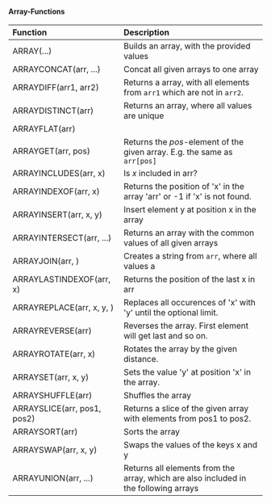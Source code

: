 
#### Array-Functions
| Function                         | Description                                                                          |
|:---------------------------------|:-------------------------------------------------------------------------------------|
| ARRAY(...)                       | Builds an array, with the provided values                                            |
| ARRAYCONCAT(arr, ...)            | Concat all given arrays to one array                                                 |
| ARRAYDIFF(arr1, arr2)            | Returns a array, with all elements from `arr1` which are not in `arr2`.              |
| ARRAYDISTINCT(arr)               | Returns an array, where all values are unique                                        |
| ARRAYFLAT(arr)                   |                                                                                      |
| ARRAYGET(arr, pos)               | Returns the *pos*-element of the given array. E.g. the same as `arr[pos]`            |
| ARRAYINCLUDES(arr, x)            | Is *x* included in arr?                                                              |
| ARRAYINDEXOF(arr, x)             | Returns the position of 'x' in the array 'arr' or -1 if 'x' is not found.            |
| ARRAYINSERT(arr, x, y)           | Insert element y at position x in the array                                          |
| ARRAYINTERSECT(arr, ...)         | Returns an array with the common values of all given arrays                          |
| ARRAYJOIN(arr, <sep>)            | Creates a string from `arr`, where all values a                                      |
| ARRAYLASTINDEXOF(arr, x)         | Returns the position of the last x in arr                                            |
| ARRAYREPLACE(arr, x, y, <limit>) | Replaces all occurences of 'x' with 'y' until the optional limit.                    |
| ARRAYREVERSE(arr)                | Reverses the array. First element will get last and so on.                           |
| ARRAYROTATE(arr, x)              | Rotates the array by the given distance.                                             |
| ARRAYSET(arr, x, y)              | Sets the value 'y' at position 'x' in the array.                                     |
| ARRAYSHUFFLE(arr)                | Shuffles the array                                                                   |
| ARRAYSLICE(arr, pos1, pos2)      | Returns a slice of the given array with elements from pos1 to pos2.                  |
| ARRAYSORT(arr)                   | Sorts the array                                                                      |
| ARRAYSWAP(arr, x, y)             | Swaps the values of the keys x and y                                                 |
| ARRAYUNION(arr, ...)             | Returns all elements from the array, which are also included in the following arrays |


